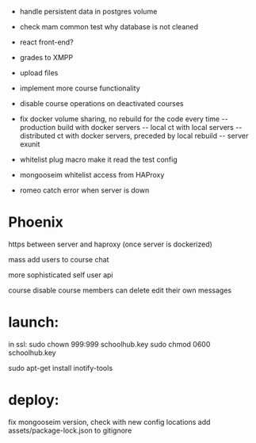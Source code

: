 
- handle persistent data in postgres volume
- check mam common test why database is not cleaned
- react front-end?

- grades to XMPP
- upload files
- implement more course functionality

- disable course operations on deactivated courses

- fix docker volume sharing, no rebuild for the code every time
-- production build with docker servers
-- local ct with local servers
-- distributed ct with docker servers, preceded by local rebuild
-- server exunit

- whitelist plug macro make it read the test config
- mongooseim whitelist access from HAProxy
- romeo catch error when server is down


# Phoenix

https between server and haproxy (once server is dockerized)

mass add users to course
chat

more sophisticated self user api

course disable
course members can delete edit their own messages


# launch:
in ssl:
sudo chown 999:999 schoolhub.key
sudo chmod 0600 schoolhub.key

sudo apt-get install inotify-tools

# deploy:
fix mongooseim version, check with new config locations
add assets/package-lock.json to gitignore